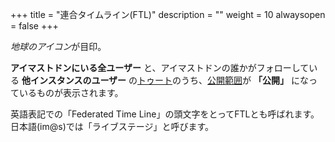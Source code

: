 +++
title = "連合タイムライン(FTL)"
description = ""
weight = 10
alwaysopen = false
+++

<i class="fa fa-globe">地球のアイコン</i>が目印。

**アイマストドンにいる全ユーザー** と、アイマストドンの誰かがフォローしている **他インスタンスのユーザー** の[トゥート](../../toot)のうち、[公開範囲](../../privacy)が **「公開」** になっているものが表示されます。

英語表記での「Federated Time Line」の頭文字をとってFTLとも呼ばれます。日本語(im@s)では「ライブステージ」と呼びます。
